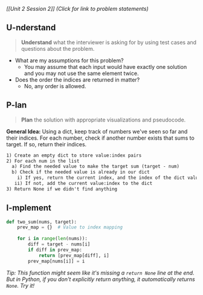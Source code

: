 *[[Unit 2 Session 2]] (Click for link to problem statements)*

## U-nderstand
 
> **Understand** what the interviewer is asking for by using test cases and questions about the problem.

- What are my assumptions for this problem?
  - You may assume that each input would have exactly one solution and you may not use the same element twice. 
- Does the order the indices are returned in matter?
  - No, any order is allowed.

## P-lan

> **Plan** the solution with appropriate visualizations and pseudocode.

**General Idea:** Using a dict, keep track of numbers we've seen so far and their indices.  For each number, check if another number exists that sums to target.  If so, return their indices.

```markdown
1) Create an empty dict to store value:index pairs
2) For each num in the list
  a) Find the needed value to make the target sum (target - num)
  b) Check if the needed value is already in our dict
    i) If yes, return the current index, and the index of the dict value
   ii) If not, add the current value:index to the dict
3) Return None if we didn't find anything
```

## I-mplement

```python
def two_sum(nums, target):
    prev_map = {}  # Value to index mapping
    
    for i in range(len(nums)):
        diff = target - nums[i]
        if diff in prev_map:
            return [prev_map[diff], i]
        prev_map[nums[i]] = i
```

*Tip: This function might seem like it's missing a `return None` line at the end.  But in Python, if you don't explicitly return anything, it automatically returns `None`.  Try it!*